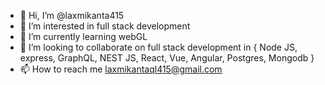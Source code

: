 - 👋 Hi, I’m @laxmikanta415
- 👀 I’m interested in full stack development
- 🌱 I’m currently learning webGL
- 💞️ I’m looking to collaborate on full stack development in { Node JS, express, GraphQL, NEST JS, React, Vue, Angular, Postgres, Mongodb }
- 📫 How to reach me laxmikantaql415@gmail.com

<!---
laxmikanta415/laxmikanta415 is a ✨ special ✨ repository because its `README.md` (this file) appears on your GitHub profile.
You can click the Preview link to take a look at your changes.
--->
